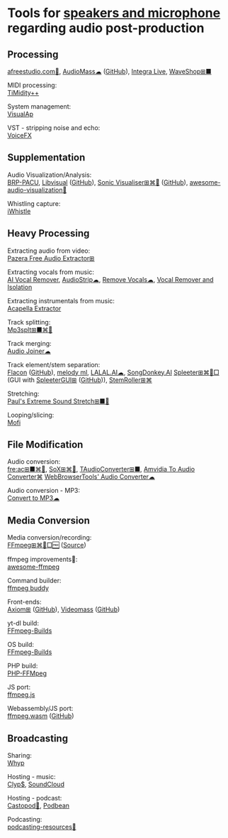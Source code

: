 
# Tools for [speakers and microphone](https://trendless.tech/speakers-mic/) regarding audio post-production

## Processing

[afreestudio.com💩](https://www.afreestudio.com/),
[AudioMass☁](https://audiomass.co/) ([GitHub](https://github.com/pkalogiros/audiomass)),
[Integra Live](https://integra.io/portfolio-items/integralive/),
[WaveShop⊞■](http://waveshop.sourceforge.net/)

MIDI processing:  
[TiMidity++](https://timidity.sourceforge.net/)

System management:  
[VisualAp](https://visualap.sourceforge.io/)

VST - stripping noise and echo:  
[VoiceFX](https://www.xaymar.com/projects/voicefx/)

## Supplementation

Audio Visualization/Analysis:  
[BRP-PACU](https://github.com/matthew-dews/brp-pacu),
[Libvisual](http://libvisual.org/) ([GitHub](https://github.com/Libvisual/libvisual)),
[Sonic Visualiser⊞⌘🐧](https://www.sonicvisualiser.org/) ([GitHub](https://github.com/sonic-visualiser/sonic-visualiser/)),
[awesome-audio-visualization💩](https://github.com/willianjusten/awesome-audio-visualization)

Whistling capture:  
[iWhistle](http://jbouchat.ucoz.com/index/iwhistle/0-7)

## Heavy Processing

Extracting audio from video:  
[Pazera Free Audio Extractor⊞](http://www.pazera-software.com/products/audio-extractor/)

Extracting vocals from music:  
[AI Vocal Remover](https://aivocalremover.com/),
[AudioStrip☁](https://audiostrip.co.uk/),
[Remove Vocals☁](https://www.remove-vocals.com/),
[Vocal Remover and Isolation](https://vocalremover.org/)

Extracting instrumentals from music:  
[Acapella Extractor](https://www.acapella-extractor.com/en/)

Track splitting:  
[Mp3splt⊞■⌘🐧](http://mp3splt.sourceforge.net/mp3splt_page/home.php)

Track merging:  
[Audio Joiner☁](https://webbrowsertools.com/audio-joiner/)

Track element/stem separation:  
[Flacon](https://flacon.github.io/) ([GitHub](https://github.com/flacon/flacon)),
[melody ml](https://melody.ml/),
[LALAL.AI☁](https://www.lalal.ai/),
[SongDonkey.AI](https://songdonkey.ai/)
[Spleeter⊞⌘🐧□](https://github.com/deezer/spleeter) (GUI with [SpleeterGUI⊞](https://makenweb.com/SpleeterGUI) ([GitHub](https://github.com/boy1dr/SpleeterGui))),
[StemRoller⊞⌘](https://www.stemroller.com/)

Stretching:  
[Paul's Extreme Sound Stretch⊞■🐧](http://hypermammut.sourceforge.net/paulstretch/)

Looping/slicing:  
[Mofi](https://mofi.loud.red/)

## File Modification

Audio conversion:  
[fre:ac⊞■⌘🐧](https://www.freac.org/),
[SoX⊞⌘🐧](https://sox.sourceforge.net/),
[TAudioConverter⊞■](https://www.fosshub.com/TAudioConverter.html),
[Amvidia To Audio Converter⌘](https://amvidia.com/to-audio-converter)
[WebBrowserTools' Audio Converter☁](https://webbrowsertools.com/audio-converter/)

Audio conversion - MP3:  
[Convert to MP3☁](https://webbrowsertools.com/convert-to-mp3/)

## Media Conversion

Media conversion/recording:  
[FFmpeg⊞⌘🐧□🆓](https://www.ffmpeg.org/) ([Source](https://www.ffmpeg.org/download.html#get-sources))

ffmpeg improvements💩:  
[awesome-ffmpeg](https://github.com/transitive-bullshit/awesome-ffmpeg)

Command builder:  
[ffmpeg buddy](https://evanhahn.github.io/ffmpeg-buddy/)

Front-ends:  
[Axiom⊞](https://axiomui.github.io/) ([GitHub](https://github.com/MattMcManis/Axiom)),
[Videomass](https://jeanslack.github.io/Videomass/) ([GitHub](https://github.com/jeanslack/Videomass))

yt-dl build:  
[FFmpeg-Builds](https://github.com/yt-dlp/FFmpeg-Builds)

OS build:  
[FFmpeg-Builds](https://github.com/BtbN/FFmpeg-Builds)

PHP build:  
[PHP-FFMpeg](https://github.com/PHP-FFMpeg/PHP-FFMpeg)

JS port:  
[ffmpeg.js](https://github.com/Kagami/ffmpeg.js/)

Webassembly/JS port:  
[ffmpeg.wasm](https://ffmpegwasm.netlify.app/) ([GitHub](https://github.com/ffmpegwasm/ffmpeg.wasm))

## Broadcasting

Sharing:  
[Whyp](https://whyp.it/)

Hosting - music:  
[Clyp$](https://clyp.it/),
[SoundCloud](https://soundcloud.com/)

Hosting - podcast:  
[Castopod💾](https://castopod.org/),
[Podbean](https://www.podbean.com/)

Podcasting:  
[podcasting-resources💩](https://github.com/filmgirl/podcasting-resources)
